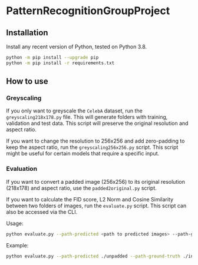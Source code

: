 # PatternRecognitionGroupProject

## Installation

Install any recent version of Python, tested on Python 3.8.

```bash
python -m pip install --upgrade pip
python -m pip install -r requirements.txt
```

## How to use

### Greyscaling

If you only want to greyscale the `CelebA` dataset, run the `greyscaling218x178.py` file. This will generate folders with training, validation and test data. This script will preserve the original resolution and aspect ratio.

If you want to change the resolution to 256x256 and add zero-padding to keep the aspect ratio, run the `greyscaling256x256.py` script. This script might be useful for certain models that require a specific input.

### Evaluation

If you want to convert a padded image (256x256) to its original resolution (218x178) and aspect ratio, use the `padded2original.py` script.

If you want to calculate the FID score, L2 Norm and Cosine Similarity between two folders of images, run the `evaluate.py` script. This script can also be accessed via the CLI.

Usage:

```bash
python evaluate.py --path-predicted <path to predicted images> --path-ground-truth <path to ground truth images>
```

Example:

```bash
python evaluate.py --path-predicted ./unpadded --path-ground-truth ./input/218/test/original
```
